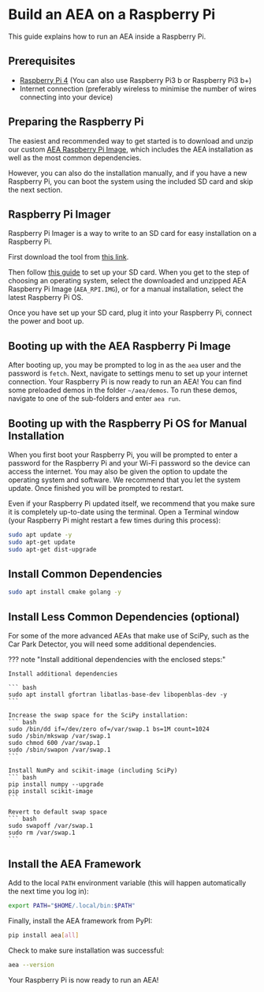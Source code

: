 # Build an AEA on a Raspberry Pi

This guide explains how to run an AEA inside a Raspberry Pi.

## Prerequisites

- <a href="https://thepihut.com/products/raspberry-pi-4-model-b?gclid=EAIaIQobChMImcuwvcfh4wIVirHtCh3szg2EEAAYASAAEgJQ_fD_BwE" target="_blank">Raspberry Pi 4</a> (You can also use Raspberry Pi3 b or Raspberry Pi3 b+)
- Internet connection (preferably wireless to minimise the number of wires connecting into your device)

## Preparing the Raspberry Pi

The easiest and recommended way to get started is to download and unzip our custom <a href="https://storage.googleapis.com/fetch-ai-aea-images/aea_rpi.img.tar.gz" target="_blank">AEA Raspberry Pi Image</a>, which includes the AEA installation as well as the most common dependencies.

However, you can also do the installation manually, and if you have a new Raspberry Pi, you can boot the system using the included SD card and skip the next section.

## Raspberry Pi Imager

Raspberry Pi Imager is a way to write to an SD card for easy installation on a Raspberry Pi.

First download the tool from <a href="https://www.raspberrypi.com/software/" target="_blank">this link</a>.

Then follow <a href="https://projects.raspberrypi.org/en/projects/raspberry-pi-setting-up" target="_blank">this guide</a> to set up your SD card.
When you get to the step of choosing an operating system, select the downloaded and unzipped AEA Raspberry Pi Image (`AEA_RPI.IMG`), or for a manual installation, select the latest Raspberry Pi OS.

Once you have set up your SD card, plug it into your Raspberry Pi, connect the power and boot up.

## Booting up with the AEA Raspberry Pi Image

After booting up, you may be prompted to log in as the `aea` user and the password is `fetch`.
Next, navigate to settings menu to set up your internet connection.
Your Raspberry Pi is now ready to run an AEA!
You can find some preloaded demos in the folder `~/aea/demos`.
To run these demos, navigate to one of the sub-folders and enter `aea run`.

## Booting up with the Raspberry Pi OS for Manual Installation

When you first boot your Raspberry Pi, you will be prompted to enter a password for the Raspberry Pi and your Wi-Fi password so the device can access the internet. You may also be given the option to update the operating system and software. We recommend that you let the system update. Once finished you will be prompted to restart.

Even if your Raspberry Pi updated itself, we recommend that you make sure it is completely up-to-date using the terminal. Open a Terminal window (your Raspberry Pi might restart a few times during this process):

``` bash
sudo apt update -y 
sudo apt-get update
sudo apt-get dist-upgrade 
```

## Install Common Dependencies

``` bash
sudo apt install cmake golang -y
```

## Install Less Common Dependencies (optional)

For some of the more advanced AEAs that make use of SciPy, such as the Car Park Detector, you will need some additional dependencies.

??? note "Install additional dependencies with the enclosed steps:"

    Install additional dependencies

    ``` bash
    sudo apt install gfortran libatlas-base-dev libopenblas-dev -y
    ```
    
    Increase the swap space for the SciPy installation:
    ``` bash
    sudo /bin/dd if=/dev/zero of=/var/swap.1 bs=1M count=1024
    sudo /sbin/mkswap /var/swap.1
    sudo chmod 600 /var/swap.1
    sudo /sbin/swapon /var/swap.1
    ```
    
    Install NumPy and scikit-image (including SciPy)
    ``` bash
    pip install numpy --upgrade
    pip install scikit-image
    ```
    
    Revert to default swap space
    ``` bash
    sudo swapoff /var/swap.1
    sudo rm /var/swap.1
    ```

## Install the AEA Framework

Add to the local `PATH` environment variable (this will happen automatically the next time you log in):

``` bash
export PATH="$HOME/.local/bin:$PATH"
```

Finally, install the AEA framework from PyPI:

``` bash
pip install aea[all]
```

Check to make sure installation was successful:

``` bash
aea --version
```

Your Raspberry Pi is now ready to run an AEA!
